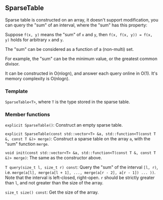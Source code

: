 ## SparseTable

Sparse table is constructed on an array, it doesn't support modification, you can query the "sum" of an interval, where the "sum" has this property:

Suppose `f(x, y)` means the "sum" of `x` and `y`, then `f(x, f(x, y)) = f(x, y)` holds for arbitrary `x` and `y`.

The "sum" can be considered as a function of a (non-multi) set.

For example, the "sum" can be the minimum value, or the greatest common divisor.

It can be constructed in O(nlogn), and answer each query online in O(1). It's memory complexity is O(nlogn).

### Template

`SparseTable<T>`, where `T` is the type stored in the sparse table.

### Member functions

`explicit SparseTable()`: Construct an empty sparse table.

`explicit SparseTable(const std::vector<T> &a, std::function<T(const T &, const T &)> merge)`: Construct a sparse table on the array `a`, with the "sum" function `merge`.

`void init(const std::vector<T> &a, std::function<T(const T &, const T &)> merge)`: The same as the constructor above.

`T query(size_t l, size_t r) const`: Query the "sum" of the interval `[l, r)`, i.e. `merge(a[l], merge(a[l + 1], ..., merge(a[r - 2], a[r - 1]) ... ))`. Note that the interval is left-closed, right-open. `r` should be strictly greater than `l`, and not greater than the size of the array.

`size_t size() const`: Get the size of the array.
